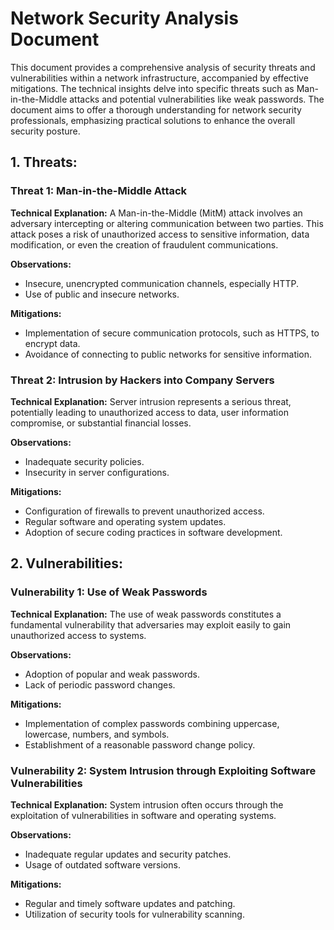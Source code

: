 # Network Security Analysis Document

This document provides a comprehensive analysis of security threats and vulnerabilities within a network infrastructure, accompanied by effective mitigations. The technical insights delve into specific threats such as Man-in-the-Middle attacks and potential vulnerabilities like weak passwords. The document aims to offer a thorough understanding for network security professionals, emphasizing practical solutions to enhance the overall security posture.

## 1. Threats:

### Threat 1: Man-in-the-Middle Attack

**Technical Explanation:**
A Man-in-the-Middle (MitM) attack involves an adversary intercepting or altering communication between two parties. This attack poses a risk of unauthorized access to sensitive information, data modification, or even the creation of fraudulent communications.

**Observations:**
- Insecure, unencrypted communication channels, especially HTTP.
- Use of public and insecure networks.

**Mitigations:**
- Implementation of secure communication protocols, such as HTTPS, to encrypt data.
- Avoidance of connecting to public networks for sensitive information.

### Threat 2: Intrusion by Hackers into Company Servers

**Technical Explanation:**
Server intrusion represents a serious threat, potentially leading to unauthorized access to data, user information compromise, or substantial financial losses.

**Observations:**
- Inadequate security policies.
- Insecurity in server configurations.

**Mitigations:**
- Configuration of firewalls to prevent unauthorized access.
- Regular software and operating system updates.
- Adoption of secure coding practices in software development.

## 2. Vulnerabilities:

### Vulnerability 1: Use of Weak Passwords

**Technical Explanation:**
The use of weak passwords constitutes a fundamental vulnerability that adversaries may exploit easily to gain unauthorized access to systems.

**Observations:**
- Adoption of popular and weak passwords.
- Lack of periodic password changes.

**Mitigations:**
- Implementation of complex passwords combining uppercase, lowercase, numbers, and symbols.
- Establishment of a reasonable password change policy.

### Vulnerability 2: System Intrusion through Exploiting Software Vulnerabilities

**Technical Explanation:**
System intrusion often occurs through the exploitation of vulnerabilities in software and operating systems.

**Observations:**
- Inadequate regular updates and security patches.
- Usage of outdated software versions.

**Mitigations:**
- Regular and timely software updates and patching.
- Utilization of security tools for vulnerability scanning.
